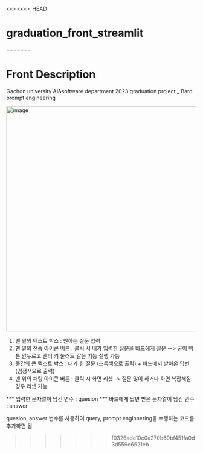 <<<<<<< HEAD
# graduation_front_streamlit
=======
# Front Description
Gachon university AI&amp;software department 2023 graduation project _ Bard prompt engineering

<img width="595" alt="image" src="https://github.com/baeksh0330/2023graduationProject_BardpromptEngineering/assets/94830364/f4d2f6ef-541a-4512-b388-ddf6430e526c">

1. 맨 밑의 텍스트 박스 : 원하는 질문 입력
2. 맨 밑의 전송 아이콘 버튼 : 클릭 시 내가 입력한 질문을 바드에게 질문 --> 굳이 버튼 안누르고 엔터 키 눌러도 같은 기능 실행 가능
3. 중간의 큰 텍스트 박스 : 내가 한 질문 (초록색으로 출력) + 바드에서 받아온 답변 (검정색으로 출력)
4. 맨 위의 채팅 아이콘 버튼 : 클릭 시 화면 리셋 -> 질문 많이 하거나 화면 복잡해질 경우 리셋 가능 

*** 입력한 문자열이 담긴 변수 : quesion
*** 바드에게 답변 받은 문자열이 담긴 변수 : answer

quesion, answer 변수를 사용하여 query, prompt enginnering을 수행하는 코드를 추가하면 됨
>>>>>>> f0326adc10c0e270b69bf451fa0d3d559e6521eb
